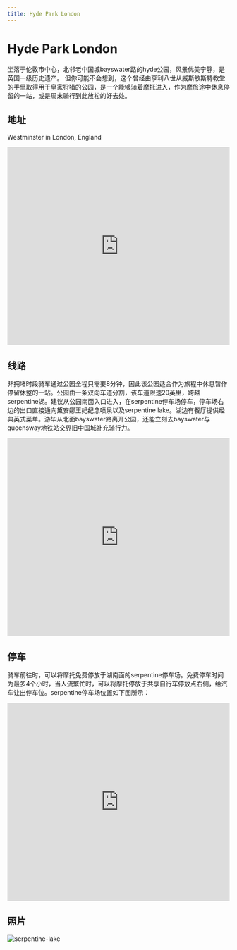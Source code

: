 ```yaml
---
title: Hyde Park London
---
```


# Hyde Park London

坐落于伦敦市中心，北邻老中国城bayswater路的hyde公园，风景优美宁静，是英国一级历史遗产。
但你可能不会想到，这个曾经由亨利八世从威斯敏斯特教堂的手里取得用于皇家狩猎的公园，是一个能够骑着摩托进入，作为摩旅途中休息停留的一站，或是周末骑行到此放松的好去处。


## 地址

Westminster in London, England
<iframe src="https://www.google.com/maps/embed?pb=!1m10!1m8!1m3!1d13348.120954226059!2d-0.172259!3d51.506403000000006!3m2!1i1024!2i768!4f13.1!5e1!3m2!1sen!2suk!4v1504392527432" height="450" frameborder="0" style="width: 100%; border:0" allowfullscreen></iframe>


## 线路

非拥堵时段骑车通过公园全程只需要8分钟，因此该公园适合作为旅程中休息暂作停留休整的一站。公园由一条双向车道分割，该车道限速20英里，跨越serpentine湖。建议从公园南面入口进入，在serpentine停车场停车，停车场右边的出口直接通向黛安娜王妃纪念喷泉以及serpentine lake。湖边有餐厅提供经典英式菜单。游毕从北面bayswater路离开公园，还能立刻去bayswater与queensway地铁站交界旧中国城补充骑行力。

<iframe height="450" src="https://www.youtube.com/embed/cKZ0xyQXzdw" frameborder="0" style="width: 100%; border:0" allowfullscreen></iframe>

## 停车

骑车前往时，可以将摩托免费停放于湖南面的serpentine停车场。免费停车时间为最多4个小时，当人流繁忙时，可以将摩托停放于共享自行车停放点右侧，给汽车让出停车位。serpentine停车场位置如下图所示：

<iframe src="https://www.google.com/maps/embed?pb=!1m10!1m8!1m3!1d834.285847217624!2d-0.172812!3d51.504858!3m2!1i1024!2i768!4f13.1!5e1!3m2!1sen!2suk!4v1504392745578" height="450" frameborder="0" style="width: 100%; border:0" allowfullscreen></iframe>

## 照片

![serpentine-lake](/resources/hyde-park/serpentine-lake.jpg)